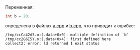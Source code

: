 Переменная:

```cpp
int b = 20;
```

определена в файлах [a.cpp](a.cpp) и [b.cpp](b.cpp), что приводит к ошибке:

```
/tmp/ccCa42d5.o:(.data+0x0): multiple definition of `b'
/tmp/cc2G6I5Y.o:(.data+0x4): first defined here
collect2: error: ld returned 1 exit status
```
